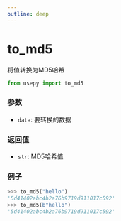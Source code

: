 ```yaml
---
outline: deep
---
```


# to_md5
将值转换为MD5哈希

```python
from usepy import to_md5
```

### 参数

- `data`: 要转换的数据

### 返回值

- `str`: MD5哈希值

### 例子

```python
>>> to_md5("hello")
'5d41402abc4b2a76b9719d911017c592'
>>> to_md5(b"hello")
'5d41402abc4b2a76b9719d911017c592'
```
